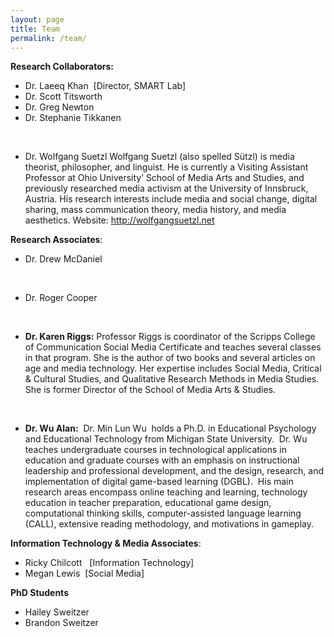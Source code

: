```yaml
---
layout: page
title: Team
permalink: /team/
---
```



**Research Collaborators:&nbsp;**

* Dr. Laeeq Khan &nbsp;[Director, SMART Lab]
* Dr. Scott Titsworth
* Dr. Greg Newton
* Dr. Stephanie Tikkanen


&nbsp;

* Dr. Wolfgang Suetzl
  Wolfgang Suetzl (also spelled S&uuml;tzl) is media theorist, philosopher, and linguist. He is currently a Visiting Assistant Professor at Ohio University’ School of Media Arts and Studies, and previously researched media activism at the University of Innsbruck, Austria. His research interests include media and social change, digital sharing, mass communication theory, media history, and media aesthetics. Website: http://wolfgangsuetzl.net


**Research Associates**:

* Dr. Drew McDaniel


&nbsp;

* Dr. Roger Cooper


&nbsp;

* **Dr. Karen Riggs:**
  Professor Riggs is coordinator of the Scripps College of Communication Social Media Certificate and teaches several classes in that program. She is the author of two books and several articles on age and media technology. Her expertise includes Social Media, Critical & Cultural Studies, and Qualitative Research Methods in Media Studies. She is former Director of the School of Media Arts & Studies.


&nbsp;

* **Dr. Wu Alan:**&nbsp;
  Dr. Min Lun Wu &nbsp;holds a Ph.D. in Educational Psychology and Educational Technology from Michigan State University.&nbsp; Dr. Wu teaches undergraduate courses in technological applications in education and graduate courses with an emphasis on instructional leadership and professional development, and the design, research, and implementation of digital game-based learning (DGBL).&nbsp; His main research areas encompass online teaching and learning, technology education in teacher preparation, educational game design, computational thinking skills, computer-assisted language learning (CALL), extensive reading methodology, and motivations in gameplay.


**Information Technology & Media Associates**:

* Ricky Chilcott&nbsp; &nbsp;[Information Technology]
* Megan Lewis &nbsp;[Social Media] &nbsp; &nbsp;&nbsp;


**PhD Students**

* Hailey Sweitzer
* Brandon Sweitzer


&nbsp;